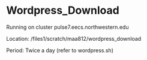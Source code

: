 Wordpress_Download
==================

Running on cluster pulse7.eecs.northwestern.edu

Location: /files1/scratch/maa812/wordpress_download

Period: Twice a day (refer to wordpress.sh)
